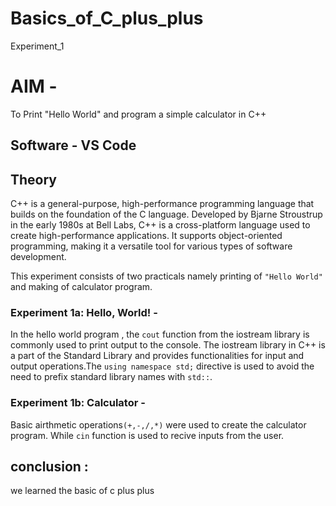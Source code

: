 # Basics_of_C_plus_plus
Experiment_1

# AIM - 
To Print "Hello World" and program a simple calculator in C++

## Software - VS Code 

## Theory

C++ is a general-purpose, high-performance programming language that builds on the foundation of the C language. Developed by Bjarne Stroustrup in the early 1980s at Bell Labs, C++ is a cross-platform language used to create high-performance applications. It supports object-oriented programming, making it a versatile tool for various types of software development.

This experiment consists of two practicals namely printing of `"Hello World"` and making of calculator program.
### Experiment 1a: Hello, World! - 
In the hello world program , the `cout` function from the iostream library is commonly used to print output to the console. The iostream library in C++ is a part of the Standard Library and provides functionalities for input and output operations.The `using namespace std;` directive is used to avoid the need to prefix standard library names with `std::`.

### Experiment 1b: Calculator - 
Basic airthmetic operations`(+,-,/,*)` were used to create the calculator program. While `cin` function is used to recive inputs from the user.

## conclusion : 
we learned the basic of c plus plus 
